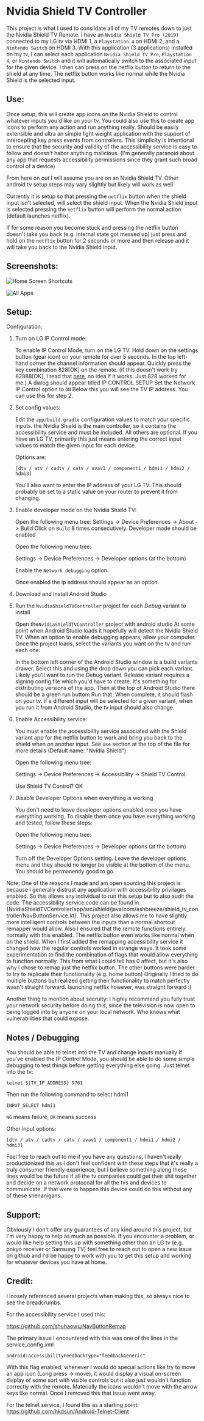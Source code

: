 # Nvidia Shield TV Controller
This project is what I used to consildate all of my TV remotes down to just the Nvidia Shield TV Remote. I have an `Nvidia Shield TV Pro (2019)` connected to my LG tv via HDMI 1, a `Playstation 4` on HDMI 2, and a `Nintendo Switch` on HDMI 3. With this application (3 applications) installed on my tv, I can select each application `Nvidia Shield TV Pro`, `Playstation 4`, or `Nintendo Switch` and it will automatically switch to the associated input for the given device. I then can press on the netflix button to return to the shield at any time. The netflix button works like normal while the Nvidia Shield is the selected input.

## Use:
Once setup, this will create app icons on the Nvidia Shield to control whatever inputs you'd like on your tv. You could also use this to create app icons to perform any action and run anything really. Should be easily extensible and ultra an simple light weight application with the support of intercepting key press events from controllers.
This simplicity is intentional to ensure that the security and validity of the accessibility service is easy to follow and doesn't habor anything malicious. (I'm generally paranoid about any app that requests accessibility permissions since they grant such broad control of a device)

From here on out I will assume you are on an Nvidia Shield TV. Other android tv setup steps may vary slightly but likely will work as well.

Currently it is setup so that pressing the `netflix` button when the shield input isn't selected, will select the shield input.
When the Nvidia Shield input is selected pressing the `netflix` button will perform the normal action (default launches netflix).

If for some reason you become stuck and pressing the netflix button doesn't take you back (e.g. internal state got messed up) just press and hold on the `netflix` button for 2 seconds or more and then release and it will take you back to the Nvidia Shield input.

## Screenshots:

![Home Screen Shortcuts](./screenshots/home_screen_shortcuts.webp?raw=true "Home Screen Shortcuts")

![All Apps](./screenshots/all_apps.webp?raw=true "All Apps")


## Setup:

Configuration:

1. Turn on LG IP Control mode: 

    To enable IP Control Mode, turn on the LG TV.
    Hold down on the settings button (gear icon) on your remote for over 5 seconds. In the top left-hand corner the channel information should appear.
    Quickly press the key combination 828[OK] on the remote. (if this doesn't work try 82888[OK], I read that [here](https://github.com/WesSouza/lgtv-ip-control#setting-up-the-tv), no idea if it works. Just 828 worked for me.)
    A dialog should appear titled IP CONTROL SETUP
    Set the Network IP Control option to `ON`
    Below this you will see the TV IP address. You can use this for step 2.

2. Set config values:

    Edit the `app/build.gradle` configuration values to match your specific inputs. the Nvidia Shield is the main controller, so it contains the accessibility service and must be included. All others are optional.
    If you have an LG TV, primarily this just means entering the correct input values to match the given input for each device. 

    Options are:
        
    ```
    [dtv / atv / cadtv / catv / avav1 / component1 / hdmi1 / hdmi2 / hdmi3]
    ```

    You'll also want to enter the IP address of your LG TV. This should probably be set to a static value on your router to prevent it from changing.

3. Enable developer mode on the Nvidia Shield TV:

    Open the following menu tree:
    Settings -> Device Preferences -> About -> Build
    Click on `Build` 8 times consecutively. 
    Developer mode should be enabled

    Open the following menu tree:
    
    Settings -> Device Preferences -> Developer options (at the bottom)
    
    Enable the `Network debugging` option.
    
    Once enabled the ip address should appear as an option.
 
4. Download and Install Android Studio 

5. Run the `NvidiaShieldTVController` project for each *Debug* variant to install

    Open the`NvidiaShieldTVController` project with android studio
    At some point when Android Studio loads it hopefully will detect the Nvidia Shield TV. When an option to enable debugging appears, allow your computer.
    Once the project loads, select the variants you want on the tv and run each one:
    
    In the bottom left corner of the Android Studio window is a build variants drawer.
    Select this and using the drop down you can pick each variant. Likely you'll want to run the Debug variant.
    Release variant requires a signing config file which you'd have to create. It's something for distributing versions of the app.
    Then at the top of Android Studio there should be a green run buttom
    Run that. When complete, it should flash on your tv.
    If a different input will be selected for a given variant, when you run it from Android Studio, the tv input should also change.

6. Enable Accessibility service:

    You must enable the accessibility service associated with the Shield variant app for the netflix button to work and bring you back to the shield when on another input. See `Use` section at the top of the file for more details (Default name: "Nvidia Shield")
    
    Open the following menu tree:
    
    Settings -> Device Preferences -> Accessibility -> Shield TV Control
    
    Use Shield TV Control? OK
    
7. Disable Developer Options when everything is working

    You don't need to leave developer options enabled once you have everything working. To disable them once you have everything working and tested, follow these steps:
    
    Open the following menu tree:

    Settings -> Device Preferences -> Developer options (at the bottom)
    
    Turn off the Developer Options setting. Leave the developer options menu and they should no longer be visible at the bottom of the menu. You should be permanently good to go.


Note:
    One of the reasons I made and am open sourcing this project is because I generally distrust any application with accessibility privilages enabled. So this allows any individual to run this setup but to also audit the code. The accessibility service code can be found in {NvidiaShieldTVController/app/src/shield/java/com/ashbreeze/shield_tv_controller/NavButtonService.kt}.
    This project also allows me to have slightly more intelligent controls between the inputs than a normal shortcut remapper would allow. Also I ensured that the remote functions entirely normally with this enabled. The netflix button even works like normal when on the shield. 
    When I first added the remapping accessibility service it changed how the regular controls worked in strange ways. It took some experimentation to find the combination of flags that would allow everything to function normally.  This from what I could tell has 0 affect, but it's also why I chose to remap just the netflix button. The other buttons were harder to try to replicate their functionality (e.g. home button)
    Originally I tried to do multiple buttons but realized getting their functionality to match perfectly wasn't straight forward. launching netflix however, was straight forward :)

Another thing to mention about secruity:
    I highly recommend you fully trust your network security before doing this, since the television is now open to being logged into by anyone on your local network. Who knows what vulnerabilities that could expose.


## Notes / Debugging
You should be able to telnet into the TV and change inputs manually
If you've enabled the IP Control Mode, you should be able to do some simple debugging to test things before getting everything else going. Just telnet into the tv:
```
telnet ${TV_IP_ADDRESS} 9761
```
Then run the following command to select hdmi1
```
INPUT_SELECT hdmi1
```
`NG` means failure, `OK` means success

Other input options:

```
[dtv / atv / cadtv / catv / avav1 / component1 / hdmi1 / hdmi2 / hdmi3]
```


Feel free to reach out to me if you have any questions, I haven't really productionized this as I don't feel confident with these steps that it's really a truly consumer friendly experience, but I believe something along these lines would be the future if all the tv companies could get their shit together and decide on a network protocoal for all the tvs and devices to communicate. If that were to happen this device could do this without any of these shenanigans.

## Support:

Obviously I don't offer any guarantees of any kind around this project, but I'm very happy to help as much as possible. If you encounter a problem, or would like help setting this up with something other than an LG tv (e.g. onkyo receiver or Samsung TV) feel free to reach out to open a new issue on github and I'd be happy to work with you to get this setup and working for whatever devices you have at home.


## Credit:

I loosely referenced several projects when making this, so always nice to see the breadcrumbs.

For the accessibility service I used this:

https://github.com/shuhaowu/NavButtonRemap

The primary issue I encountered with this was one of the lines in the service_config.xml

`android:accessibilityFeedbackType="feedbackGeneric"`

With this flag enabled, whenever I would do special actions like try to move an app icon (Long press -> move), it would display a visual on-screen display of some sort with visible controls but it also just wouldn't function correctly with the remote. Materially the icons wouldn't move with the arrow keys like normal. Once I removed this that issue went away.


For the telnet service, I found this as a starting point:
https://github.com/hkdsun/Android-Telnet-Client
